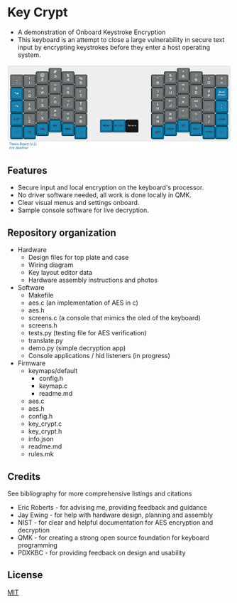 # Key Crypt

* A demonstration of Onboard Keystroke Encryption
* This keyboard is an attempt to close a large vulnerability in secure text input by encrypting keystrokes before they enter a host operating system.

![Keyboard](https://github.com/Boettner-eric/Thesis/blob/master/Hardware/layout.png)

## Features
* Secure input and local encryption on the keyboard's processor.
* No driver software needed, all work is done locally in QMK.
* Clear visual menus and settings onboard.
* Sample console software for live decryption.

## Repository organization
* Hardware
    * Design files for top plate and case
    * Wiring diagram
    * Key layout editor data
    * Hardware assembly instructions and photos
* Software
    * Makefile
    * aes.c (an implementation of AES in c)
    * aes.h
    * screens.c (a console that mimics the oled of the keyboard)
    * screens.h
    * tests.py (testing file for AES verification)
    * translate.py
    * demo.py (simple decryption app)
    * Console applications / hid listeners (in progress)
* Firmware
    * keymaps/default
        * config.h
        * keymap.c
        * readme.md
    * aes.c
    * aes.h
    * config.h
    * key_crypt.c
    * key_crypt.h
    * info.json
    * readme.md
    * rules.mk

## Credits
See bibliography for more comprehensive listings and citations
* Eric Roberts - for advising me, providing feedback and guidance
* Jay Ewing - for help with hardware design, planning and assembly
* NIST - for clear and helpful documentation for AES encryption and decryption
* QMK - for creating a strong open source foundation for keyboard programming
* PDXKBC - for providing feedback on design and usability

## License
[MIT](https://choosealicense.com/licenses/mit/)
